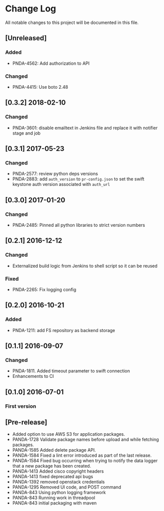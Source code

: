 # Change Log
All notable changes to this project will be documented in this file.

## [Unreleased]
### Added
- PNDA-4562: Add authorization to API

### Changed
- PNDA-4415: Use boto 2.48

## [0.3.2] 2018-02-10
### Changed
- PNDA-3601: disable emailtext in Jenkins file and replace it with notifier stage and job

## [0.3.1] 2017-05-23
### Changed
- PNDA-2577: review python deps versions
- PNDA-2883: add `auth_version` to `pr-config.json` to set the swift keystone auth version associated with `auth_url`

## [0.3.0] 2017-01-20
### Changed
- PNDA-2485: Pinned all python libraries to strict version numbers

## [0.2.1] 2016-12-12
### Changed
- Externalized build logic from Jenkins to shell script so it can be reused

### Fixed
- PNDA-2265: Fix logging config

## [0.2.0] 2016-10-21
### Added
- PNDA-1211: add FS repository as backend storage

## [0.1.1] 2016-09-07
### Changed
- PNDA-1811. Added timeout parameter to swift connection
- Enhancements to CI

## [0.1.0] 2016-07-01
### First version

## [Pre-release]

- Added option to use AWS S3 for application packages.
- PANDA-1728   Validate package names before upload and while fetching packages.
- PANDA-1585   Added delete package API.
- PANDA-1584   Fixed a lint error introduced as part of the last release.
- PANDA-1584   Fixed bug occurring when trying to notify the data logger that a new package has been created.
- PANDA-1413   Added cisco copyright headers
- PANDA-1413   fixed deprecated api bugs
- PANDA-1392   removed openstack credentials
- PANDA-1295   Removed UI code, and POST command
- PANDA-843   Using python logging framework
- PANDA-843   Running work in threadpool
- PANDA-843 initial packaging with maven
